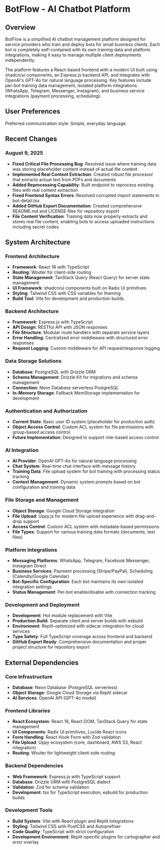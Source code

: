 # BotFlow - AI Chatbot Platform

## Overview

BotFlow is a simplified AI chatbot management platform designed for service providers who train and deploy bots for small business clients. Each bot is completely self-contained with its own training data and platform integrations, making it easy to manage multiple client deployments independently.

The platform features a React-based frontend with a modern UI built using shadcn/ui components, an Express.js backend API, and integrates with OpenAI's GPT-4o for natural language processing. Key features include per-bot training data management, isolated platform integrations (WhatsApp, Telegram, Messenger, Instagram), and business service integrations (payment processing, scheduling).

## User Preferences

Preferred communication style: Simple, everyday language.

## Recent Changes

### August 9, 2025
- **Fixed Critical File Processing Bug**: Resolved issue where training data was storing placeholder content instead of actual file content
- **Implemented Real Content Extraction**: Created robust file processor that extracts actual text from PDFs and documents
- **Added Reprocessing Capability**: Built endpoint to reprocess existing files with real content extraction
- **Fixed Frontend Syntax Errors**: Resolved corrupted import statements in bot-detail.tsx
- **Added GitHub Export Documentation**: Created comprehensive README.md and LICENSE files for repository export
- **File Content Verification**: Training data now properly extracts and stores real file content, enabling bots to access uploaded instructions including secret codes

## System Architecture

### Frontend Architecture
- **Framework**: React 18 with TypeScript
- **Routing**: Wouter for client-side routing
- **State Management**: TanStack Query (React Query) for server state management
- **UI Framework**: shadcn/ui components built on Radix UI primitives
- **Styling**: Tailwind CSS with CSS variables for theming
- **Build Tool**: Vite for development and production builds

### Backend Architecture
- **Framework**: Express.js with TypeScript
- **API Design**: RESTful API with JSON responses
- **File Structure**: Modular route handlers with separate service layers
- **Error Handling**: Centralized error middleware with structured error responses
- **Request Logging**: Custom middleware for API request/response logging

### Data Storage Solutions
- **Database**: PostgreSQL with Drizzle ORM
- **Schema Management**: Drizzle Kit for migrations and schema management
- **Connection**: Neon Database serverless PostgreSQL
- **In-Memory Storage**: Fallback MemStorage implementation for development

### Authentication and Authorization
- **Current State**: Basic user ID system (placeholder for production auth)
- **Object Access Control**: Custom ACL system for file permissions with group-based access control
- **Future Implementation**: Designed to support role-based access control

### AI Integration
- **AI Provider**: OpenAI GPT-4o for natural language processing
- **Chat System**: Real-time chat interface with message history
- **Training Data**: File upload system for bot training with processing status tracking
- **Context Management**: Dynamic system prompts based on bot configuration and training data

### File Storage and Management
- **Object Storage**: Google Cloud Storage integration
- **File Upload**: Uppy.js for modern file upload experience with drag-and-drop support
- **Access Control**: Custom ACL system with metadata-based permissions
- **File Types**: Support for various training data formats (documents, text files)

### Platform Integrations
- **Messaging Platforms**: WhatsApp, Telegram, Facebook Messenger, Instagram Direct
- **Business Services**: Payment processing (Stripe/PayPal), Scheduling (Calendly/Google Calendar)
- **Bot-Specific Configuration**: Each bot maintains its own isolated integration settings
- **Status Management**: Per-bot enable/disable with connection tracking

### Development and Deployment
- **Development**: Hot module replacement with Vite
- **Production Build**: Separate client and server builds with esbuild
- **Environment**: Replit-optimized with sidecar integration for cloud services
- **Type Safety**: Full TypeScript coverage across frontend and backend
- **GitHub Export Ready**: Comprehensive documentation and proper project structure for repository export

## External Dependencies

### Core Infrastructure
- **Database**: Neon Database (PostgreSQL serverless)
- **Object Storage**: Google Cloud Storage via Replit sidecar
- **AI Services**: OpenAI API (GPT-4o model)

### Frontend Libraries
- **React Ecosystem**: React 18, React DOM, TanStack Query for state management
- **UI Components**: Radix UI primitives, Lucide React icons
- **Form Handling**: React Hook Form with Zod validation
- **File Upload**: Uppy ecosystem (core, dashboard, AWS S3, React integration)
- **Routing**: Wouter for lightweight client-side routing

### Backend Dependencies
- **Web Framework**: Express.js with TypeScript support
- **Database**: Drizzle ORM with PostgreSQL dialect
- **Validation**: Zod for schema validation
- **Development**: tsx for TypeScript execution, esbuild for production builds

### Development Tools
- **Build System**: Vite with React plugin and Replit integrations
- **Styling**: Tailwind CSS with PostCSS and Autoprefixer
- **Code Quality**: TypeScript with strict configuration
- **Development Environment**: Replit-specific plugins for cartographer and error overlay